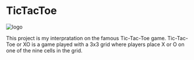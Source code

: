 # TicTacToe

![logo](https://user-images.githubusercontent.com/95426832/217751783-98c3f05b-f2e2-48cb-98b3-8ceca783e786.png)

This project is my interpratation on the famous Tic-Tac-Toe game.
Tic-Tac-Toe or XO is a game played with a 3x3 grid where players place X or O on one of the nine cells in the grid.

